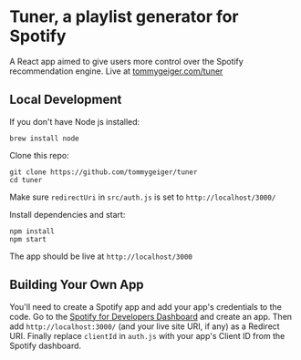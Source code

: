 # Tuner, a playlist generator for Spotify

A React app aimed to give users more control over the Spotify recommendation engine. Live at [tommygeiger.com/tuner](https://tommygeiger.com/tuner)

## Local Development

If you don't have Node js installed:
```
brew install node
```

Clone this repo:
```
git clone https://github.com/tommygeiger/tuner
cd tuner
```

Make sure `redirectUri` in `src/auth.js` is set to `http://localhost/3000/`

Install dependencies and start:
```
npm install
npm start
```

The app should be live at `http://localhost/3000`

## Building Your Own App

You'll need to create a Spotify app and add your app's credentials to the code. Go to the [Spotify for Developers Dashboard](https://developer.spotify.com/dashboard/) and create an app. Then add `http://localhost:3000/` (and your live site URI, if any) as a Redirect URI. Finally replace `clientId` in `auth.js` with your app's Client ID from the Spotify dashboard.
